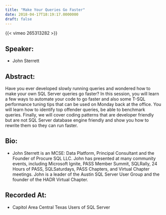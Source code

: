 ```yaml
---
title: "Make Your Queries Go Faster"
date: 2018-04-17T18:19:17.0000000
draft: false
---
```


{{< vimeo 265313282 >}}

## Speaker:

 - John Sterrett

## Abstract:

<p>Have you ever developed slowly running queries and wondered how to make your own SQL Server queries go faster? In this session, you will learn a few ways to automate your code to go faster and also some T-SQL performance tuning tips that can be used on Monday back at the office. You will learn how to identify top offender queries, be able to benchmark queries. Finally, we will cover coding patterns that are developer friendly but are not SQL Server database engine friendly and show you how to rewrite them so they can run faster.</p>

## Bio:

 - <p>John Sterrett is an MCSE: Data Platform, Principal Consultant and the Founder of Procure SQL LLC.  John has presented at many community events, including Microsoft Ignite, PASS Member Summit, SQLRally, 24 Hours of PASS, SQLSaturdays, PASS Chapters, and Virtual Chapter meetings. John is a leader of the Austin SQL Server User Group and the founder of the HADR Virtual Chapter.</p>

## Recorded At:

 - Capitol Area Central Texas Users of SQL Server

